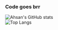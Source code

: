 ### Code goes brr
![Ahsan's GitHub stats](https://github-readme-stats.vercel.app/api?username=ahsanzizan&count_private=true&theme=dark)
<br>
![Top Langs](https://github-readme-stats.vercel.app/api/top-langs/?username=ahsanzizan&hide_progress=true&theme=dark&count_private=true&langs_count=3)

